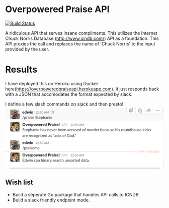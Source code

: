 # Overpowered Praise API

[![Build Status](https://travis-ci.org/cintosyntax/overpowered_praise_api.svg)](https://travis-ci.org/cintosyntax/overpowered_praise_api.svg)

A ridiculous API that serves insane compliments. This utilizes the Internet Chuck Norris Database (http://www.icndb.com/) API as a foundation. This API proxies the call and replaces the name of 'Chuck Norris' to the input provided by the user.

# Results

I have deployed this on Heroku using Docker here(https://overpoweredpraiseapi.herokuapp.com). It just responds back with a JSON that accomodates the format expected by slack.

I define a few slash commands on slack and then presto!
![alt text](https://raw.githubusercontent.com/cintosyntax/overpowered_praise_api/master/slack_example.png)


## Wish list
- Build a seperate Go package that handles API calls to ICNDB.
- Build a slack friendly endpoint mode.
